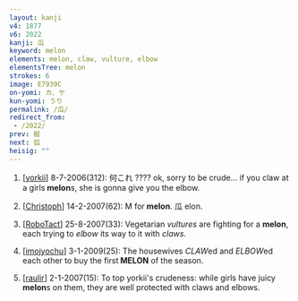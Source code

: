 ```yaml
---
layout: kanji
v4: 1877
v6: 2022
kanji: 瓜
keyword: melon
elements: melon, claw, vulture, elbow
elementsTree: melon
strokes: 6
image: E7939C
on-yomi: カ、ケ
kun-yomi: うり
permalink: /瓜/
redirect_from:
 - /2022/
prev: 艇
next: 弧
heisig: ""
---
```


1) [<a href="http://kanji.koohii.com/profile/yorkii">yorkii</a>] 8-7-2006(312): 何これ ???? ok, sorry to be crude... if you claw at a girls<strong> melon</strong>s, she is gonna give you the elbow.

2) [<a href="http://kanji.koohii.com/profile/Christoph">Christoph</a>] 14-2-2007(62): M for<strong> melon</strong>. 瓜 elon.

3) [<a href="http://kanji.koohii.com/profile/RoboTact">RoboTact</a>] 25-8-2007(33): Vegetarian <em>vultures</em> are fighting for a <strong>melon</strong>, each trying to <em>elbow</em> its way to it with <em>claws</em>.

4) [<a href="http://kanji.koohii.com/profile/imojyochu">imojyochu</a>] 3-1-2009(25): The housewives <em>CLAW</em>ed and <em>ELBOW</em>ed each other to buy the first<strong> MELON</strong> of the season.

5) [<a href="http://kanji.koohii.com/profile/raulir">raulir</a>] 2-1-2007(15): To top yorkii&#039;s crudeness: while girls have juicy<strong> melon</strong>s on them, they are well protected with claws and elbows.

